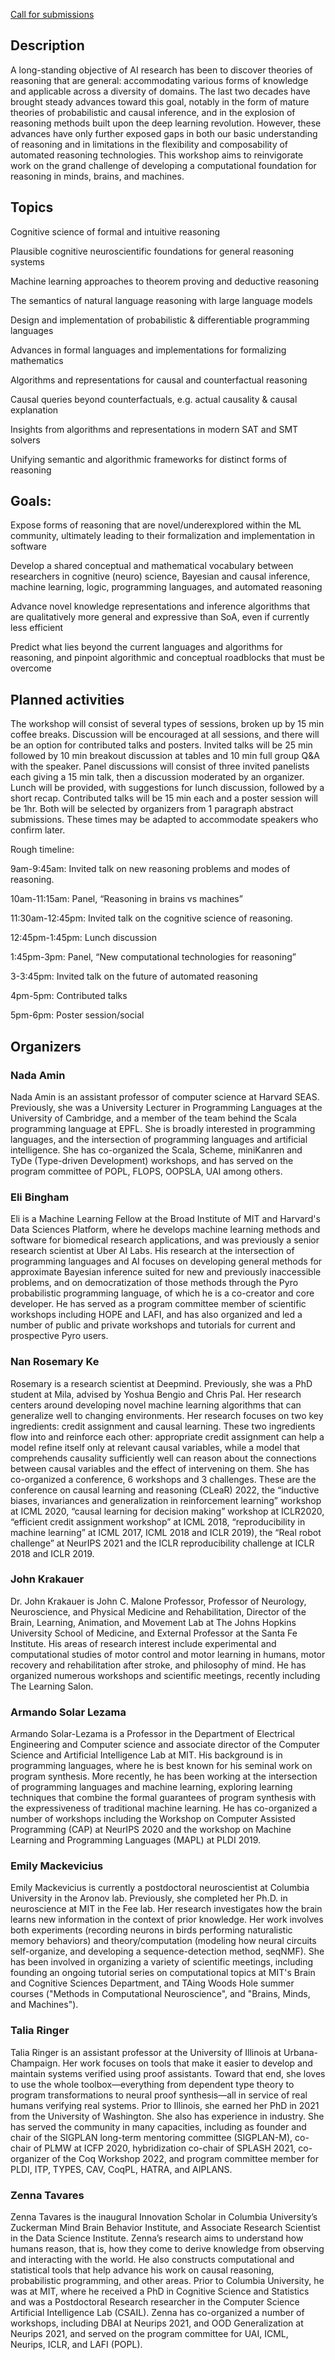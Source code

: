 [Call for submissions](./call.md)

## Description

A long-standing objective of AI research has been to discover theories of reasoning that are general: accommodating various forms of knowledge and applicable across a diversity of domains. The last two decades have brought steady advances toward this goal, notably in the form of mature theories of probabilistic and causal inference, and in the explosion of reasoning methods built upon the deep learning revolution. However, these advances have only further exposed gaps in both our basic understanding of reasoning and in limitations in the flexibility and composability of automated reasoning technologies.  This workshop aims to reinvigorate work on the grand challenge of developing a computational foundation for reasoning in minds, brains, and machines.


## Topics
Cognitive science of formal and intuitive reasoning

Plausible cognitive neuroscientific foundations for general reasoning systems 

Machine learning approaches to theorem proving and deductive reasoning

The semantics of natural language reasoning with large language models

Design and implementation of probabilistic & differentiable programming languages

Advances in formal languages and implementations for formalizing mathematics

Algorithms and representations for causal and counterfactual reasoning

Causal queries beyond counterfactuals, e.g. actual causality & causal explanation

Insights from algorithms and representations in modern SAT and SMT solvers

Unifying semantic and algorithmic frameworks for distinct forms of reasoning

## Goals: 

Expose forms of reasoning that are novel/underexplored within the ML community, ultimately leading to their formalization and implementation in software

Develop a shared conceptual and mathematical vocabulary between researchers in cognitive (neuro) science, Bayesian and causal inference, machine learning, logic, programming languages, and automated reasoning

Advance novel knowledge representations and inference algorithms that are qualitatively more general and expressive than SoA, even if currently less efficient

Predict what lies beyond the current languages and algorithms for reasoning, and pinpoint algorithmic and conceptual roadblocks that must be overcome

## Planned activities
The workshop will consist of several types of sessions, broken up by 15 min coffee breaks. Discussion will be encouraged at all sessions, and there will be an option for contributed talks and posters. Invited talks will be 25 min followed by 10 min breakout discussion at tables and 10 min full group Q&A with the speaker. Panel discussions will consist of three invited panelists each giving a 15 min talk, then a discussion moderated by an organizer. Lunch will be provided, with suggestions for lunch discussion, followed by a short recap. Contributed talks will be 15 min each and a poster session will be 1hr.  Both will be selected by organizers from 1 paragraph abstract submissions. These times may be adapted to accommodate speakers who confirm later.

Rough timeline: 

9am-9:45am: Invited talk on new reasoning problems and modes of reasoning. 

10am-11:15am: Panel, “Reasoning in brains vs machines”

11:30am-12:45pm: Invited talk on the cognitive science of reasoning.

12:45pm-1:45pm: Lunch discussion

1:45pm-3pm: Panel, “New computational technologies for reasoning”

3-3:45pm: Invited talk on the future of automated reasoning

4pm-5pm: Contributed talks

5pm-6pm: Poster session/social

## Organizers

### Nada Amin 
Nada Amin is an assistant professor of computer science at Harvard SEAS. Previously, she was a University Lecturer in Programming Languages at the University of Cambridge, and a member of the team behind the Scala programming language at EPFL. She is broadly interested in programming languages, and the intersection of programming languages and artificial intelligence. She has co-organized the Scala, Scheme, miniKanren and TyDe (Type-driven Development) workshops, and has served on the program committee of POPL, FLOPS, OOPSLA, UAI among others.

### Eli Bingham
Eli is a Machine Learning Fellow at the Broad Institute of MIT and Harvard's Data Sciences Platform, where he develops machine learning methods and software for biomedical research applications, and was previously a senior research scientist at Uber AI Labs. His research at the intersection of programming languages and AI focuses on developing general methods for approximate Bayesian inference suited for new and previously inaccessible problems, and on democratization of those methods through the Pyro probabilistic programming language, of which he is a co-creator and core developer. He has served as a program committee member of scientific workshops including HOPE and LAFI, and has also organized and led a number of public and private workshops and tutorials for current and prospective Pyro users.

### Nan Rosemary Ke
Rosemary is a research scientist at Deepmind. Previously, she was a PhD student at Mila, advised by Yoshua Bengio and Chris Pal. Her research centers around developing novel machine learning algorithms that can generalize well to changing environments. Her research focuses on two key ingredients: credit assignment and causal learning. These two ingredients flow into and reinforce each other: appropriate credit assignment can help a model refine itself only at relevant causal variables, while a model that comprehends causality sufficiently well can reason about the connections between causal variables and the effect of intervening on them. She has co-organized a conference, 6 workshops and 3 challenges. These are the conference on causal learning and reasoning (CLeaR) 2022, the “inductive biases, invariances and generalization in reinforcement learning” workshop at ICML 2020, “causal learning for decision making” workshop at ICLR2020, “efficient credit assignment workshop” at ICML 2018, “reproducibility in machine learning” at ICML 2017, ICML 2018 and ICLR 2019), the “Real robot challenge” at NeurIPS 2021 and the ICLR reproducibility challenge at ICLR 2018 and ICLR 2019. 

### John Krakauer 
Dr. John Krakauer is John C. Malone Professor, Professor of Neurology, Neuroscience, and Physical Medicine and Rehabilitation, Director of the Brain, Learning, Animation, and Movement Lab at The Johns Hopkins University School of Medicine, and External Professor at the Santa Fe Institute. His areas of research interest include experimental and computational studies of motor control and motor learning in humans, motor recovery and rehabilitation after stroke, and philosophy of mind. He has organized numerous workshops and scientific meetings, recently including The Learning Salon.

### Armando Solar Lezama 
Armando Solar-Lezama is a Professor in the Department of Electrical Engineering and Computer science and associate director of the Computer Science and Artificial Intelligence Lab at MIT. His background is in programming languages, where he is best known for his seminal work on program synthesis. More recently, he has been working at the intersection of programming languages and machine learning, exploring learning techniques that combine the formal guarantees of program synthesis with the expressiveness of traditional machine learning.  He has co-organized a number of workshops including the Workshop on Computer Assisted Programming (CAP) at NeurIPS 2020 and the workshop on Machine Learning and Programming Languages (MAPL) at PLDI 2019. 

### Emily Mackevicius
Emily Mackevicius is currently a postdoctoral neuroscientist at Columbia University in the Aronov lab. Previously, she completed her Ph.D. in neuroscience at MIT in the Fee lab. Her research investigates how the brain learns new information in the context of prior knowledge.  Her work involves both experiments (recording neurons in birds performing naturalistic memory behaviors) and theory/computation (modeling how neural circuits self-organize, and developing a sequence-detection method, seqNMF).  She has been involved in organizing a variety of scientific meetings, including founding an ongoing tutorial series on computational topics at MIT's Brain and Cognitive Sciences Department, and TAing Woods Hole summer courses ("Methods in Computational Neuroscience", and "Brains, Minds, and Machines"). 

### Talia Ringer
Talia Ringer is an assistant professor at the University of Illinois at Urbana-Champaign. Her work focuses on tools that make it easier to develop and maintain systems verified using proof assistants. Toward that end, she loves to use the whole toolbox—everything from dependent type theory to program transformations to neural proof synthesis—all in service of real humans verifying real systems. Prior to Illinois, she earned her PhD in 2021 from the University of Washington. She also has experience in industry. She has served the community in many capacities, including as founder and chair of the SIGPLAN long-term mentoring committee (SIGPLAN-M), co-chair of PLMW at ICFP 2020, hybridization co-chair of SPLASH 2021, co-organizer of the Coq Workshop 2022, and program committee member for PLDI, ITP, TYPES, CAV, CoqPL, HATRA, and AIPLANS.

### Zenna Tavares
Zenna Tavares is the inaugural Innovation Scholar in Columbia University’s Zuckerman Mind Brain Behavior Institute, and Associate Research Scientist in the Data Science Institute. Zenna’s research aims to understand how humans reason, that is, how they come to derive knowledge from observing and interacting with the world. He also constructs computational and statistical tools that help advance his work on causal reasoning, probabilistic programming, and other areas. Prior to Columbia University, he was at MIT, where he received a PhD in Cognitive Science and Statistics and was a Postdoctoral Research researcher in the Computer Science Artificial Intelligence Lab (CSAIL). Zenna has co-organized a number of workshops, including DBAI at Neurips 2021, and OOD Generalization at Neurips 2021, and served on the program committee for UAI, ICML, Neurips, ICLR, and LAFI (POPL).
